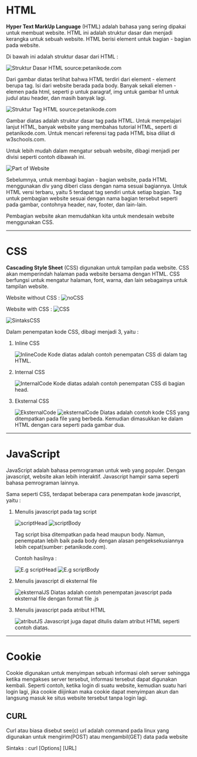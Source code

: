 # HTML

**Hyper Text MarkUp Language** (HTML) adalah bahasa yang sering dipakai untuk membuat website. HTML ini adalah struktur dasar dan menjadi kerangka untuk sebuah website. HTML berisi element untuk bagian - bagian pada website.

Di bawah ini adalah struktur dasar dari HTML :

![Struktur Dasar HTML](struktur-html.png)
source:petanikode.com

Dari gambar diatas terlihat bahwa HTML terdiri dari element - element berupa tag. Isi dari website berada pada body. Banyak sekali elemen - elemen pada html, seperti p untuk paragraf, img untuk gambar h1 untuk judul atau header, dan masih banyak lagi.


![Struktur Tag HTML](tag.png)
source:petanikode.com

Gambar diatas adalah struktur dasar tag pada HTML. Untuk mempelajari lanjut HTML, banyak website yang membahas tutorial HTML, seperti di petanikode.com. Untuk mencari referensi tag pada HTML bisa diliat di w3schools.com.

Untuk lebih mudah dalam mengatur sebuah website, dibagi menjadi per divisi seperti contoh dibawah ini.

![Part of Website](main-parts-of-webpage-layout.png)

Sebelumnya, untuk membagi bagian - bagian website, pada HTML menggunakan div yang diberi class dengan nama sesuai bagiannya. Untuk HTML versi terbaru, yaitu 5 terdapat tag sendiri untuk setiap bagian. Tag untuk pembagian website sesuai dengan nama bagian tersebut seperti pada gambar, contohnya header, nav, footer, dan lain-lain.

Pembagian website akan memudahkan kita untuk mendesain website menggunakan CSS.

---

# CSS

**Cascading Style Sheet** (CSS) digunakan untuk tampilan pada website. CSS akan memperindah halaman pada website bersama dengan HTML. CSS berfungsi untuk mengatur halaman, font, warna, dan lain sebagainya untuk tampilan website.

Website without CSS :
![noCSS](Screenshot%20(1111).png)

Website with CSS :
![CSS](Screenshot%20(1112).png)

![SintaksCSS](sintaks-css.png)

Dalam penempatan kode CSS, dibagi menjadi 3, yaitu :

1. Inline CSS

   ![InlineCode](Screenshot%20(1159).png)
   Kode diatas adalah contoh penempatan CSS di dalam tag HTML. 

2. Internal CSS
 
   ![InternalCode](Screenshot%20(1164).png)
   Kode diatas adalah contoh penempatan CSS di bagian head.

3. Eksternal CSS
   
   ![EksternalCode](Screenshot%20(1165).png)
   ![eksternalCode](Screenshot%20(1168).png)
   Diatas adalah contoh kode CSS yang ditempatkan pada file yang berbeda. Kemudian dimasukkan ke dalam HTML dengan cara seperti pada gambar dua.

---

# JavaScript

JavaScript adalah bahasa pemrograman untuk web yang populer. Dengan javascript, website akan lebih interaktif. Javascript hampir sama seperti bahasa pemrograman lainnya. 

Sama seperti CSS, terdapat beberapa cara penempatan kode javascript, yaitu :

1. Menulis javascript pada tag script
   
   ![scriptHead](Screenshot%20(1172).png)
   ![scriptBody](Screenshot%20(1173).png)

   Tag script bisa ditempatkan pada head maupun body. Namun, penempatan lebih baik pada body dengan alasan pengeksekusiannya lebih cepat(sumber: petanikode.com).

   Contoh hasilnya :

   ![E.g scriptHead](Screenshot%20(1169).png)
   ![E.g scriptBody](Screenshot%20(1170).png)

2. Menulis javascript di eksternal file
   
   ![eksternalJS](Screenshot%20(1174).png)
   Diatas adalah contoh penempatan javascript pada eksternal file dengan format file .js

3. Menulis javascript pada atribut HTML

   ![atributJS](Screenshot%20(1175).png)
   Javascript juga dapat ditulis dalam atribut HTML seperti contoh diatas.

---

# Cookie

Cookie digunakan untuk menyimpan sebuah informasi oleh server sehingga ketika mengakses server tersebut, informasi tersebut dapat digunakan kembali. Seperti contoh, ketika login di suatu website, kemudian suatu hari login lagi, jika cookie diijinkan maka cookie dapat menyimpan akun dan langsung masuk ke situs website tersebut tanpa login lagi.

## CURL

Curl atau biasa disebut see(c) url adalah command pada linux yang digunakan untuk mengirim(POST) atau mengambil(GET) data pada website

Sintaks : curl [Options] [URL]


